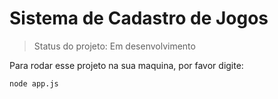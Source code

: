 # Sistema de Cadastro de Jogos

> Status do projeto: Em desenvolvimento

 Para rodar esse projeto na sua maquina, por favor digite:
 
 ```
 node app.js
 ```

